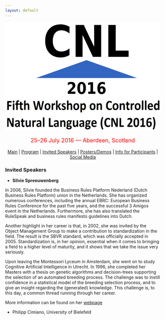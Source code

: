 ```yaml
---
layout: default
---
```

<p align="middle">
<img src="logo3.jpg" width="650" height="350"/>
</p>
<p align="middle" style="color:red; font-size:130%">25–26 July 2016 — Aberdeen, Scotland</p>
<p class="tabs" align="middle">
<a href="cnl2016.html">Main</a> | <a href="cnl2016program.html">Program</a> | <a href="cnl2016speakers.html">Invited Speakers</a> | <a href="cnl2016pd.html">Posters/Demos</a> | <a href="cnl2016info.html">Info for Participants</a> | <a href="cnl2016SM.html">Social Media</a> 
</p>


### Invited Speakers

- <p><strong>Silvie Spreeuwenberg</strong></p>

In 2006, Silvie founded the Business Rules Platform Nederland (Dutch Business Rules Platform) union in the Netherlands. She has organized numerous conferences, including the annual EBRC: European Business Rules Conference for the past five years, and the successful 3 Amigos event in the Netherlands. Furthermore, she has also translated the RuleSpeak and business rules manifesto guidelines into Dutch.

Another highlight in her career is that, in 2002, she was invited by the Object Management Group to make a contribution to standardization in the field. The result is the SBVR standard, which was officially accepted in 2005. Standardization is, in her opinion, essential when it comes to bringing a field to a higher level of maturity, and it shows that we take the issue very seriously.


Upon leaving the Montessori Lyceum in Amsterdam, she went on to study Cognitive Artificial Intelligence in Utrecht. In 1996, she completed her Masters with a thesis on genetic algorithms and decision-trees supporting the selection of an automated breeding process. The challenge was to instill confidence in a statistical model of the breeding selection process, and to give an insight regarding the (generated) knowledge. This challenge is, to this day, a common thread running through her career.

More information can be found on her [webpage](http://www.silviespreeuwenberg.com/language/english/) 

 
- Philipp Cimiano, University of Bielefeld


